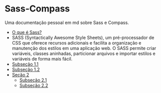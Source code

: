 # Sass-Compass
Uma documentação pessoal em md sobre Sass e Compass.



- [O que é Sass?](#oqueesass)
-  SASS (Syntactically Awesome Style Sheets), um pré-processador de CSS que oferece recursos adicionais e facilita a organização e manutenção dos estilos em uma aplicação web. O SASS permite criar variáveis, classes aninhadas, particionar arquivos e importar estilos e variáveis de forma mais fácil.
  - [Subseção 1.1](#subseção-11)
  - [Subseção 1.2](#subseção-12)
- [Seção 2](#seção-2)
  - [Subseção 2.1](#subseção-21)
  - [Subseção 2.2](#subseção-22)



